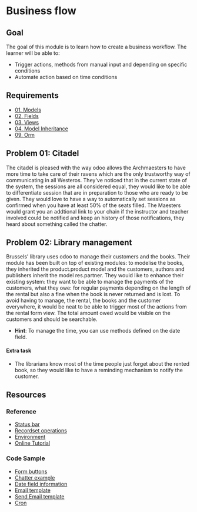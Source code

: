 # Business flow

## Goal

The goal of this module is to learn how to create a business workflow. The learner will be able to:

* Trigger actions, methods from manual input and depending on specific conditions
* Automate action based on time conditions

## Requirements

* [01. Models](../01-models/)
* [02. Fields](../02-fields/)
* [03. Views](../03-views/)
* [04. Model Inheritance](../04-model-inheritance/)
* [09. Orm](../02-orm/)

## Problem 01: Citadel

The citadel is pleased with the way odoo allows the Archmaesters to have more time to take care of their ravens which are the only trustworthy way of communicating in all Westeros. They've noticed that in the current state of the system, the sessions are all considered equal, they would like to be able to differentiate session that are in preparation to those who are ready to be given. They would love to have a way to automatically set sessions as confirmed when you have at least 50% of the seats filled. The Maesters would grant you an addtional link to your chain if the instructor and teacher involved could be notified and keep an history of those notifications, they heard about something called the chatter.


## Problem 02: Library management

Brussels' library uses odoo to manage their customers and the books. Their module has been built on top of existing modules: to modelise the books, they inherited the product.product model and the customers, authors and publishers inherit the model res.partner. They would like to enhance their existing system: they want to be able to manage the payments of the customers, what they owe: for regular payments depending on the length of the rental but also a fine when the book is never returned and is lost. To avoid having to manage, the rental, the books and the customer everywhere, it would be neat to be able to trigger most of the actions from the rental form view. The total amount owed would be visible on the customers and should be searchable.

- **Hint**: To manage the time, you can use methods defined on the date field.

#### Extra task

* The librarians know most of the time people just forget about the rented book, so they would like to have a reminding mechanism to notify the customer.


## Resources

### Reference


* [Status bar](http://www.odoo.com/documentation/9.0/reference/views.html#the-status-bar)
* [Recordset operations](http://www.odoo.com/documentation/9.0/reference/orm.html#other-recordset-operations)
* [Environment](http://www.odoo.com/documentation/9.0/reference/orm.html#environement)
* [Online Tutorial](http://www.odoo.com/documentation/9.0/howtos/backend.html#build-an-odoo-module)

### Code Sample

* [Form buttons](https://github.com/odoo/odoo/blob/d88aa53/addons/account/views/account_invoice_view.xml#L217)
* [Chatter example](https://github.com/odoo/odoo/blob/d88aa53/addons/event/views/event_views.xml#L136)
* [Date field information](https://github.com/odoo/odoo/blob/d88aa53/openerp/fields.py#L1335)
* [Email template](https://github.com/odoo/odoo/blob/d88aa53/addons/event/data/email_template_data.xml)
* [Send Email template](https://github.com/odoo/odoo/blob/d88aa53/addons/event/models/event.py#L260)
* [Cron](https://github.com/odoo/odoo/blob/d88aa53/addons/membership/membership_data.xml)
